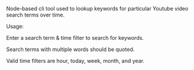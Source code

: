 Node-based cli tool used to lookup keywords for particular Youtube video search terms over time.

Usage:

Enter a search term & time filter to search for keywords.

Search terms with multiple words should be quoted.

Valid time filters are hour, today, week, month, and year.
